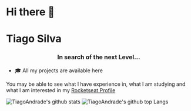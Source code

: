 <h1>Hi there 👋</h1>
<h1 aligm="center">Tiago Silva</h1>
<h3 align="center">In search of the next Level...</h3>

- 🎓 All my projects are available here

You may be able to see what I have experience in, what I am studying and what I am interested in my [Rocketseat Profile](https://app.rocketseat.com.br/me/tiago)

![TiagoAndrade's github stats](https://github-readme-stats.vercel.app/api?username=Tyzerzin&bg_color=282a42&title_color=5a7dbf&text_color=a6c4fc&show_icons=true)
![TiagoAndrade's github top Langs](https://github-readme-stats.vercel.app/api/top-langs/?username=Tyzerzin&bg_color=282a42&title_color=5a7dbf&text_color=a6c4fc&layout=compact)
